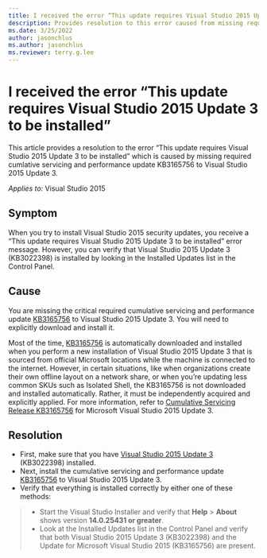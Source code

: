 ```yaml
---
title: I received the error “This update requires Visual Studio 2015 Update 3 to be installed”
description: Provides resolution to this error caused from missing required cumulative servicing update KB3165756 to Visual Studio 2015 Update 3.
ms.date: 3/25/2022
author: jasonchlus
ms.author: jasonchlus
ms.reviewer: terry.g.lee
---
```


# I received the error “This update requires Visual Studio 2015 Update 3 to be installed”

This article provides a resolution to the error “This update requires Visual Studio 2015 Update 3 to be installed” which is caused by missing required cumlative servicing and performance update KB3165756 to Visual Studio 2015 Update 3.

_Applies to:_&nbsp;Visual Studio 2015

## Symptom
When you try to install Visual Studio 2015 security updates, you receive a “This update requires Visual Studio 2015 Update 3 to be installed” error message. However, you can verify that Visual Studio 2015 Update 3 (KB3022398) is installed by looking in the Installed Updates list in the Control Panel.

## Cause
You are missing the critical required cumulative servicing and performance update [KB3165756](https://aka.ms/vs/14/docs/2015_Update3) to Visual Studio 2015 Update 3.  You will need to explicitly download and install it.

Most of the time, [KB3165756](https://aka.ms/vs/14/release/3165756) is automatically downloaded and installed when you perform a new installation of Visual Studio 2015 Update 3 that is sourced from official Microsoft locations while the machine is connected to the internet.   However, in certain situations, like when organizations create their own offline layout on a network share, or when you’re updating less common SKUs such as Isolated Shell, the KB3165756 is not downloaded and installed automatically.  Rather, it must be independently acquired and explicitly applied.  For more information, refer to [Cumulative Servicing Release KB3165756](https://aka.ms/vs/14/docs/2015_Update3) for Microsoft Visual Studio 2015 Update 3.

## Resolution
- First, make sure that you have [Visual Studio 2015 Update 3](https://aka.ms/vs/14/release/2015_Update3) (KB3022398) installed.
- Next, install the cumulative servicing and performance update [KB3165756](https://aka.ms/vs/14/release/3165756) to Visual Studio 2015 Update 3.
- Verify that everything is installed correctly by either one of these methods:
> - Start the Visual Studio Installer and verify that **Help** > **About** shows version **14.0.25431 or greater**.  
> - Look at the Installed Updates list in the Control Panel and verify that both Visual Studio 2015 Update 3 (KB3022398) and the Update for Microsoft Visual Studio 2015 (KB3165756) are present.
